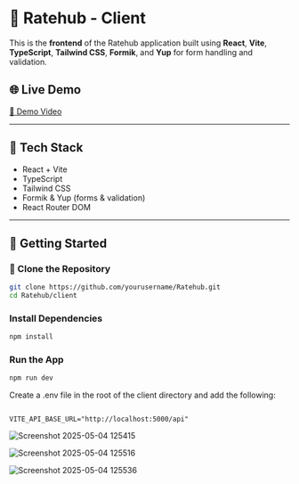# 🎯 Ratehub - Client

This is the **frontend** of the Ratehub application built using **React**, **Vite**, **TypeScript**, **Tailwind CSS**, **Formik**, and **Yup** for form handling and validation.

## 🌐 Live Demo

[🔗 Demo Video](https://www.loom.com/share/fb6385215f694fb383be8483e262a9b8?sid=8d9296f5-8569-402f-a5dc-0afea2620556)  


---

## 🧰 Tech Stack

- React + Vite
- TypeScript
- Tailwind CSS
- Formik & Yup (forms & validation)
- React Router DOM

---

## 🚀 Getting Started

### 📁 Clone the Repository

```bash
git clone https://github.com/yourusername/Ratehub.git
cd Ratehub/client
```
### Install Dependencies
```bash
npm install
```
### Run the App
```bash
npm run dev
```
Create a .env file in the root of the client directory and add the following:

```env

VITE_API_BASE_URL="http://localhost:5000/api"
```


![Screenshot 2025-05-04 125415](https://github.com/user-attachments/assets/988b3afc-b8e5-4e5e-87f7-4281b3d77bc1)

![Screenshot 2025-05-04 125516](https://github.com/user-attachments/assets/6bb462fd-5f41-480c-8baf-65189e55e562)

![Screenshot 2025-05-04 125536](https://github.com/user-attachments/assets/cd2c2b4d-e30a-4861-8856-4f1b72d96539)
